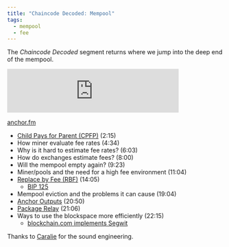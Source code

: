 ```yaml
---
title: "Chaincode Decoded: Mempool"
tags:
  - mempool
  - fee
---
```


The *Chaincode Decoded* segment returns where we jump into the deep end of the
mempool.

<iframe src="https://anchor.fm/chaincode/embed/episodes/Chaincode-Decoded-Mempool---Episode-12-evn0q1" height="102px" width="400px" frameborder="0" scrolling="no"></iframe>

[anchor.fm](https://anchor.fm/chaincode/episodes/Chaincode-Decoded-Mempool---Episode-12-evn0q1)

- [Child Pays for Parent (CPFP)](https://bitcoinops.org/en/topics/cpfp/) (2:15)
- How miner evaluate fee rates (4:34)
- Why is it hard to estimate fee rates? (6:03)
- How do exchanges estimate fees? (8:00)
- Will the mempool empty again? (9:23)
- Miner/pools and the need for a high fee environment (11:04)
- [Replace by Fee (RBF)](https://bitcoinops.org/en/topics/replace-by-fee/) (14:05)
  - [BIP 125](https://github.com/bitcoin/bips/blob/master/bip-0125.mediawiki)
- Mempool eviction and the problems it can cause (19:04)
- [Anchor Outputs](https://bitcoinops.org/en/topics/anchor-outputs/) (20:50)
- [Package Relay](https://bitcoinops.org/en/topics/package-relay/) (21:06)
- Ways to use the blockspace more efficiently (22:15)
  - [blockchain.com implements Segwit](https://github.com/blockchain/blockchain-wallet-v4-frontend/pull/1779)


Thanks to [Caralie](https://twitter.com/CaralieCS/) for the sound engineering.
